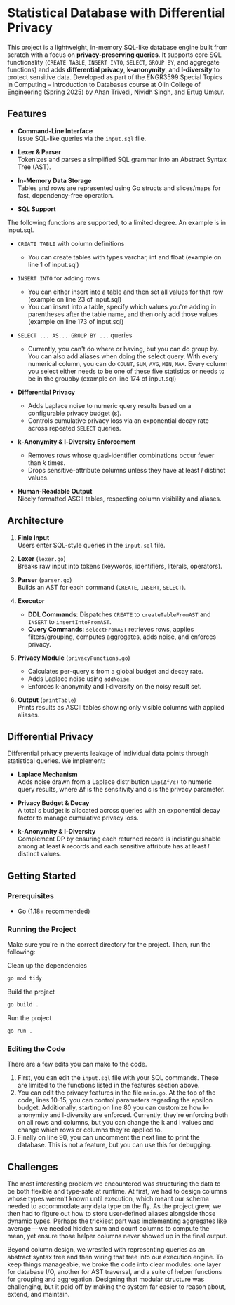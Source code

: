 # Statistical Database with Differential Privacy

This project is a lightweight, in-memory SQL-like database engine built from
scratch with a focus on **privacy-preserving queries**. It supports core SQL
functionality (`CREATE TABLE`, `INSERT INTO`, `SELECT`, `GROUP BY`, and
aggregate functions) and adds **differential privacy**, **k‑anonymity**, and
**l‑diversity** to protect sensitive data. Developed as part of the ENGR3599
Special Topics in Computing – Introduction to Databases course at Olin College
of Engineering (Spring 2025) by Ahan Trivedi, Nividh Singh, and Ertug Umsur.

## Features

- **Command-Line Interface**  
  Issue SQL-like queries via the `input.sql` file.

- **Lexer & Parser**  
  Tokenizes and parses a simplified SQL grammar into an Abstract Syntax Tree
  (AST).

- **In-Memory Data Storage**  
  Tables and rows are represented using Go structs and slices/maps for fast,
  dependency-free operation.

- **SQL Support**

The following functions are supported, to a limited degree. An example is in
input.sql.

- `CREATE TABLE` with column definitions
  - You can create tables with types varchar, int and float (example on line 1
    of input.sql)
- `INSERT INTO` for adding rows
  - You can either insert into a table and then set all values for that row
    (example on line 23 of input.sql)
  - You can insert into a table, specify which values you're adding in
    parentheses after the table name, and then only add those values (example on
    line 173 of input.sql)
- `SELECT ... AS... GROUP BY ...` queries

  - Currently, you can't do where or having, but you can do group by. You can
    also add aliases when doing the select query. With every numerical column,
    you can do `COUNT`, `SUM`, `AVG`, `MIN`, `MAX`. Every column you select
    either needs to be one of these five statistics or needs to be in the
    groupby (example on line 174 of input.sql)

- **Differential Privacy**

  - Adds Laplace noise to numeric query results based on a configurable privacy
    budget (ε).
  - Controls cumulative privacy loss via an exponential decay rate across
    repeated `SELECT` queries.

- **k‑Anonymity & l‑Diversity Enforcement**

  - Removes rows whose quasi-identifier combinations occur fewer than _k_ times.
  - Drops sensitive-attribute columns unless they have at least _l_ distinct
    values.

- **Human-Readable Output**  
  Nicely formatted ASCII tables, respecting column visibility and aliases.

## Architecture

1. **Finle Input**  
   Users enter SQL-style queries in the `input.sql` file.

2. **Lexer** (`lexer.go`)  
   Breaks raw input into tokens (keywords, identifiers, literals, operators).

3. **Parser** (`parser.go`)  
   Builds an AST for each command (`CREATE`, `INSERT`, `SELECT`).

4. **Executor**

   - **DDL Commands**: Dispatches `CREATE` to `createTableFromAST` and `INSERT`
     to `insertIntoFromAST`.
   - **Query Commands**: `selectFromAST` retrieves rows, applies
     filters/grouping, computes aggregates, adds noise, and enforces privacy.

5. **Privacy Module** (`privacyFunctions.go`)

   - Calculates per-query ε from a global budget and decay rate.
   - Adds Laplace noise using `addNoise`.
   - Enforces k‑anonymity and l‑diversity on the noisy result set.

6. **Output** (`printTable`)  
   Prints results as ASCII tables showing only visible columns with applied
   aliases.

## Differential Privacy

Differential privacy prevents leakage of individual data points through
statistical queries. We implement:

- **Laplace Mechanism**  
  Adds noise drawn from a Laplace distribution `Lap(Δf/ε)` to numeric query
  results, where Δf is the sensitivity and ε is the privacy parameter.

- **Privacy Budget & Decay**  
  A total ε budget is allocated across queries with an exponential decay factor
  to manage cumulative privacy loss.

- **k‑Anonymity & l‑Diversity**  
  Complement DP by ensuring each returned record is indistinguishable among at
  least _k_ records and each sensitive attribute has at least _l_ distinct
  values.

## Getting Started

### Prerequisites

- Go (1.18+ recommended)

### Running the Project

Make sure you're in the correct directory for the project. Then, run the
following:

Clean up the dependencies

```bash
go mod tidy
```

Build the project

```bash
go build .
```

Run the project

```bash
go run .
```

### Editing the Code

There are a few edits you can make to the code.

1. First, you can edit the `input.sql` file with your SQL commands. These are
   limited to the functions listed in the features section above.
2. You can edit the privacy features in the file `main.go`. At the top of the
   code, lines 10-15, you can control parameters regarding the epsilon budget.
   Additionally, starting on line 80 you can customize how k-anonymity and
   l-diversity are enforced. Currently, they're enforcing both on all rows and
   columns, but you can change the k and l values and change which rows or
   columns they're applied to.
3. Finally on line 90, you can uncomment the next line to print the database.
   This is not a feature, but you can use this for debugging.

## Challenges

The most interesting problem we encountered was structuring the data to be both
flexible and type‑safe at runtime. At first, we had to design columns whose
types weren’t known until execution, which meant our schema needed to
accommodate any data type on the fly. As the project grew, we then had to figure
out how to store user‑defined aliases alongside those dynamic types. Perhaps the
trickiest part was implementing aggregates like average — we needed hidden sum
and count columns to compute the mean, yet ensure those helper columns never
showed up in the final output.

Beyond column design, we wrestled with representing queries as an abstract
syntax tree and then wiring that tree into our execution engine. To keep things
manageable, we broke the code into clear modules: one layer for database I/O,
another for AST traversal, and a suite of helper functions for grouping and
aggregation. Designing that modular structure was challenging, but it paid off
by making the system far easier to reason about, extend, and maintain.
